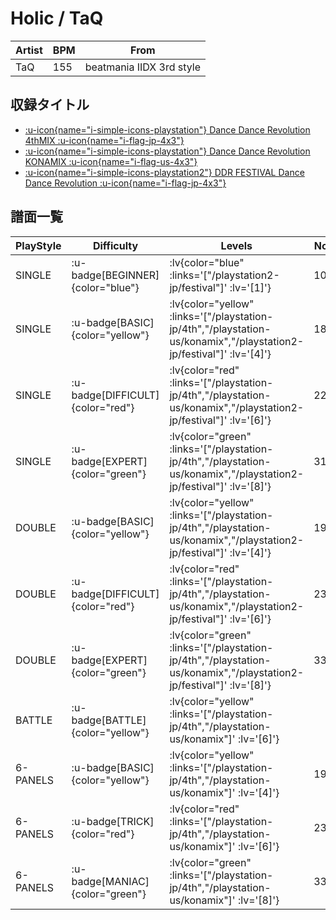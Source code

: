 # Holic / TaQ

|Artist|BPM|From|
|------|---|----|
|TaQ|155|beatmania IIDX 3rd style|

## 収録タイトル

- [ :u-icon{name="i-simple-icons-playstation"} Dance Dance Revolution 4thMIX :u-icon{name="i-flag-jp-4x3"} ](/playstation-jp/4th)
- [ :u-icon{name="i-simple-icons-playstation"} Dance Dance Revolution KONAMIX :u-icon{name="i-flag-us-4x3"} ](/playstation-us/konamix)
- [ :u-icon{name="i-simple-icons-playstation2"} DDR FESTIVAL Dance Dance Revolution :u-icon{name="i-flag-jp-4x3"} ](/playstation2-jp/festival)

## 譜面一覧

|PlayStyle|Difficulty|Levels|Notes|Movie|
|---------|----------|------|-----|-----|
|SINGLE| :u-badge[BEGINNER]{color="blue"} | :lv{color="blue" :links='["/playstation2-jp/festival"]' :lv='[1]'} |103/0||
|SINGLE| :u-badge[BASIC]{color="yellow"} | :lv{color="yellow" :links='["/playstation-jp/4th","/playstation-us/konamix","/playstation2-jp/festival"]' :lv='[4]'} |189/0||
|SINGLE| :u-badge[DIFFICULT]{color="red"} | :lv{color="red" :links='["/playstation-jp/4th","/playstation-us/konamix","/playstation2-jp/festival"]' :lv='[6]'} |228/0||
|SINGLE| :u-badge[EXPERT]{color="green"} | :lv{color="green" :links='["/playstation-jp/4th","/playstation-us/konamix","/playstation2-jp/festival"]' :lv='[8]'} |313/0||
|DOUBLE| :u-badge[BASIC]{color="yellow"} | :lv{color="yellow" :links='["/playstation-jp/4th","/playstation-us/konamix","/playstation2-jp/festival"]' :lv='[4]'} |198/0||
|DOUBLE| :u-badge[DIFFICULT]{color="red"} | :lv{color="red" :links='["/playstation-jp/4th","/playstation-us/konamix","/playstation2-jp/festival"]' :lv='[6]'} |232/0||
|DOUBLE| :u-badge[EXPERT]{color="green"} | :lv{color="green" :links='["/playstation-jp/4th","/playstation-us/konamix","/playstation2-jp/festival"]' :lv='[8]'} |336/0||
|BATTLE| :u-badge[BATTLE]{color="yellow"} | :lv{color="yellow" :links='["/playstation-jp/4th","/playstation-us/konamix"]' :lv='[6]'} |||
|6-PANELS| :u-badge[BASIC]{color="yellow"} | :lv{color="yellow" :links='["/playstation-jp/4th","/playstation-us/konamix"]' :lv='[4]'} |198/0||
|6-PANELS| :u-badge[TRICK]{color="red"} | :lv{color="red" :links='["/playstation-jp/4th","/playstation-us/konamix"]' :lv='[6]'} |232/0||
|6-PANELS| :u-badge[MANIAC]{color="green"} | :lv{color="green" :links='["/playstation-jp/4th","/playstation-us/konamix"]' :lv='[8]'} |332/0||
